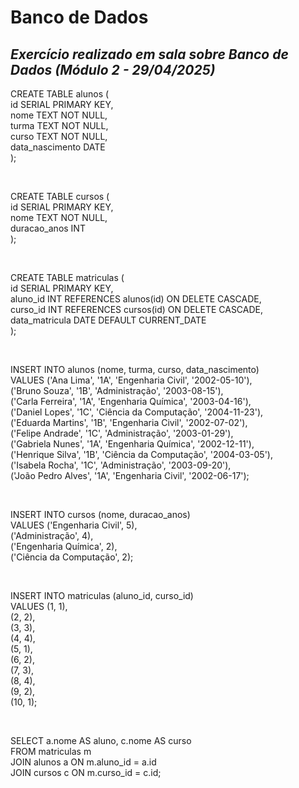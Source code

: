 # Banco de Dados
*Exercício realizado em sala sobre Banco de Dados (Módulo 2 - 29/04/2025)* <br>
---
CREATE TABLE alunos ( <br>
  id SERIAL PRIMARY KEY, <br>
  nome TEXT NOT NULL, <br>
  turma TEXT NOT NULL, <br>
  curso TEXT NOT NULL, <br>
  data_nascimento DATE <br>
); <br>

<br>

CREATE TABLE cursos ( <br>
  id SERIAL PRIMARY KEY, <br>
  nome TEXT NOT NULL, <br>
  duracao_anos INT <br>
); <br>

<br>

CREATE TABLE matriculas ( <br>
  id SERIAL PRIMARY KEY, <br>
  aluno_id INT REFERENCES alunos(id) ON DELETE CASCADE, <br>
  curso_id INT REFERENCES cursos(id) ON DELETE CASCADE, <br>
  data_matricula DATE DEFAULT CURRENT_DATE <br>
); <br>

<br>

INSERT INTO alunos (nome, turma, curso, data_nascimento) <br>
VALUES ('Ana Lima', '1A', 'Engenharia Civil', '2002-05-10'), <br>
('Bruno Souza', '1B', 'Administração', '2003-08-15'), <br>
('Carla Ferreira', '1A', 'Engenharia Química', '2003-04-16'), <br>
('Daniel Lopes', '1C', 'Ciência da Computação', '2004-11-23'), <br>
('Eduarda Martins', '1B', 'Engenharia Civil', '2002-07-02'), <br>
('Felipe Andrade', '1C', 'Administração', '2003-01-29'), <br>
('Gabriela Nunes', '1A', 'Engenharia Química', '2002-12-11'), <br>
('Henrique Silva', '1B', 'Ciência da Computação', '2004-03-05'), <br>
('Isabela Rocha', '1C', 'Administração', '2003-09-20'), <br>
('João Pedro Alves', '1A', 'Engenharia Civil', '2002-06-17'); <br>

<br>

INSERT INTO cursos (nome, duracao_anos) <br>
VALUES ('Engenharia Civil', 5), <br>
('Administração', 4), <br>
('Engenharia Química', 2), <br>
('Ciência da Computação', 2); <br>

<br>

INSERT INTO matriculas (aluno_id, curso_id) <br>
VALUES (1, 1), <br>
       (2, 2), <br>
       (3, 3), <br>
       (4, 4), <br>
       (5, 1), <br>
       (6, 2), <br>
       (7, 3), <br>
       (8, 4), <br>
       (9, 2), <br>
       (10, 1); <br>

<br>

SELECT a.nome AS aluno, c.nome AS curso <br>
FROM matriculas m <br>
JOIN alunos a ON m.aluno_id = a.id <br>
JOIN cursos c ON m.curso_id = c.id; <br>
